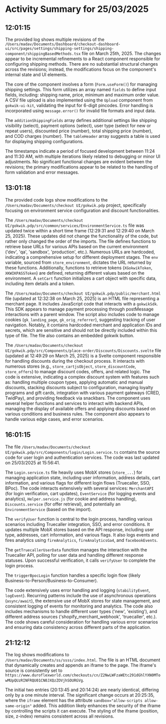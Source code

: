 # Activity Summary for 25/03/2025

## 12:01:15
The provided log shows multiple revisions of the `/Users/madav/Documents/Dashboard/checkout-dashboard-ui/src/pages/settings/shipping-settings/shipping-component/shippingBasedMethods.tsx` file on March 25th, 2025.  The changes appear to be incremental refinements to a React component responsible for configuring shipping methods.  There are no substantial structural changes across the revisions; instead, the modifications focus on the component's internal state and UI elements.

The core of the component involves a form (`Form.useForm()`)  for managing shipping settings. This form utilizes an array named `fields` to define input fields, including:  shipping name, price, minimum and maximum order value.  A CSV file upload is also implemented using the `Upload` component from `gokwik-ui-kit`, validating the input for 6-digit pincodes.  Error handling is incorporated using `message.error()` for invalid file formats and input data.

The `additionShippingFields` array defines additional settings like shipping visibility (select), payment options (select), user type (select for new or repeat users), discounted price (number), total shipping price (number), and COD charges (number).  The `tableHeader` array suggests a table is used for displaying shipping configurations.


The timestamps indicate a period of focused development between 11:24 and 11:30 AM, with multiple iterations likely related to debugging or minor UI adjustments.  No significant functional changes are evident between the revisions; the primary modifications appear to be related to the handling of form validation and error messages.


## 13:01:18
The provided code logs show modifications to the `/Users/madav/Documents/checkout UI/gokwik.pdp` project, specifically focusing on environment service configuration and discount functionalities.

The `/Users/madav/Documents/checkout UI/gokwik.pdp/src/common/services/EnvironmentService.ts` file was updated twice within a short time frame (12:29:31 and 12:29:40 on March 25, 2025).  These updates did not change the functionality of the code, but rather only changed the order of the imports.  The file defines functions to retrieve base URLs for various APIs based on the current environment ('dev', 'qa', 'sandbox', 'production', etc.).  Numerous URLs are hardcoded, indicating a comprehensive setup for different deployment stages.  The `env` variable, sourced from `store_environment`, dictates the URL returned by these functions.  Additionally, functions to retrieve tokens (`XGokwikToken`, `XKWIKPASSToken`) are defined, returning different values based on the environment.  A `setCart` function initializes a cart object with specific data, including item details and a token.

The `/Users/madav/Documents/checkout UI/gokwik.pdp/public/merchant.html` file (updated at 12:32:38 on March 25, 2025) is an HTML file representing a merchant page. It includes JavaScript code that interacts with a `gokwikSdk`. This SDK appears to manage payment processing through postMessage interactions with a parent window. The script also includes code to manage cookies (`gk_landing_page`, `gk_orig_referrer`), suggesting tracking of user navigation. Notably, it contains hardcoded merchant and application IDs and secrets, which are sensitive and should not be directly included within this type of file.  The file also contains an embedded gokwik button.


The `/Users/madav/Documents/checkout UI/gokwik.pdp/src/Components/place-order/Discounts/Discounts.svelte` file (updated at 12:49:29 on March 25, 2025) is a Svelte component responsible for handling discounts during the checkout process. It interacts with numerous stores (e.g., `store_cartjsObject`, `store_discountCode`, `store_offers`)  to manage discount codes, offers, and related logic.  The code is extensive, indicating a complex discount system with features such as:  handling multiple coupon types, applying automatic and manual discounts, stacking discounts subject to configuration, managing loyalty programs and gift cards, integration with various payment gateways (CRED, TwidPay), and providing feedback via snackbars. The component uses several helper functions and services to interact with backend APIs, managing the display of available offers and applying discounts based on various conditions and business rules. The component also appears to handle various edge cases, and error scenarios.


## 16:01:15
The file `/Users/madav/Documents/checkout UI/gokwik.pdp/src/Components/login/Login.service.ts` contains the source code for user login and authentication services.  The code was last updated on 25/03/2025 at 15:56:41.

The `Login.service.ts` file heavily uses MobX stores (`store_...`) for managing application state, including user information, address details, cart information, and various flags for different login flows (Truecaller, SSO, BPoc).  The code interacts extensively with several services: `MerchantAPI` (for login verification, cart updates), `EventService` (for logging events and analytics), `Helper.service.js` (for cookie and address handling),  `Discounts.service` (for offer retrieval), and potentially an `EnvironmentService` (based on the import).

The `verifyUser` function is central to the login process, handling various scenarios including Truecaller integration, SSO, and error conditions.  It updates multiple MobX stores based on the API response, including user type, addresses, cart information, and various flags.  It also logs events and fires analytics using `fireAnalytics`, `fireAnalyticsGa4`, and `facebookEvents`.

The `getTruecallerUserData` function manages the interaction with the Truecaller API, polling for user data and handling different response statuses.  Upon successful verification, it calls `verifyUser` to complete the login process.

The `triggerBpocLogin` function handles a specific login flow (likely Business-to-Person/Business-to-Consumer).

The code extensively uses error handling and logging (`stabilityEvent`, `logEvent`).  Recurring patterns include the use of asynchronous operations (`async/await`), the extensive use of MobX stores for state management, and consistent logging of events for monitoring and analytics.  The code also includes mechanisms to handle different user types ('new', 'existing'), and different address sources ('shopify_merchant_webhook', 'truecaller', etc.). The code shows careful consideration for handling various error scenarios and ensuring data consistency across different parts of the application.


## 21:12:12
The log shows modifications to `/Users/madav/Documents/ss/ssss/index.html`.  The file is an HTML document that dynamically creates and appends an iframe to the page. The iframe's source is consistently set to  `https://www.duroflexworld.com/checkouts/cn/Z2NwLWFzaWEtc291dGhlYXN0MTowMUpQUzRINFRQU01CN0JXQzZOVjhSOURGVg`.

The initial two entries (20:13:45 and 20:14:24) are nearly identical, differing only by a one minute interval. The significant change occurs at 20:25:35, where the `iframe` element has the attribute `sandbox="allow-scripts allow-same-origin"` added.  This addition likely enhances the security of the iframe by controlling the scripts it can execute.  The styling of the iframe (position, size, z-index) remains consistent across all revisions.
